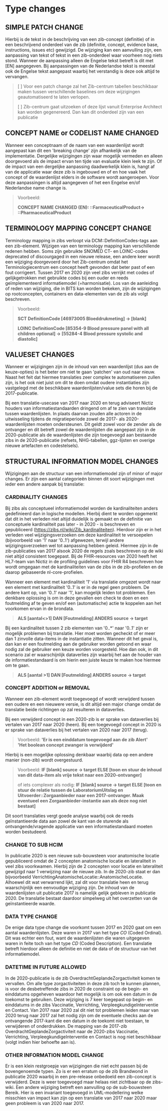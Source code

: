 # Type changes
## SIMPLE PATCH CHANGE
  
Hierbij is de tekst in de beschrijving van een zib-concept (definitie) of in een beschrijvend onderdeel van de zib (definitie, concept, evidence base, instructions, issues etc) gewijzigd. De wijziging kan een aanvulling zijn, een aanpassing van tekst of tekst in een zib-onderdeel waar voorheen nog niets stond. Wanneer de aanpassing alleen de Engelse tekst betreft is dit met [EN] aangegeven. Bij aanpassingen van de Nederlandse tekst is meestal ook de Engelse tekst aangepast waarbij het verstandig is deze ook altijd te vervangen. 
  > [ ] Voor een patch change zal het Zib-centrum tabellen beschikbaar maken tussen verschillende baselines om deze wijzigingen geautomatiseerd te laten verlopen.
  >
  > [ ] Zib-centrum gaat uitzoeken of deze lijst vanuit Enterprise Architect kan worden gegenereerd. Dan kan dit onderdeel zijn van een publicatie
   
## CONCEPT NAME or CODELIST NAME CHANGED

Wanneer een conceptnaam of de naam van een waardenlijst wordt aangepast kan dit een 'breaking change' zijn afhankelijk van de implementatie. Dergelijke wijzigingen zijn waar mogelijk vermeden en alleen doorgevoerd als de impact ervan ten tijde van evaluatie klein leek te zijn. Of de impact van een dergelijke aanpassing daadwerkelijk klein is, hangt af van de applicatie waar deze zib is ingebouwd en of en hoe vaak het concept of de waardenlijst elders in de software wordt aangeroepen. Voor deze aanpassingen is altijd aangegeven of het een Engelse en/of Nederlandse name change is.

 >Voorbeeld:
 >
 >**CONCEPT NAME CHANGED (EN): ::FarmaceuticalProduct-> ::PharmaceuticalProduct**
 
## TERMINOLOGY MAPPING CONCEPT CHANGE
 
Terminology mapping in zibs verloopt via DCM::DefinitionCodes-tags aan een zib-element. Wijzigen van een terminology mapping kan verschillende redenen hebben. Soms zijn gebruikte SNOMED CT- en LOINC-codes deprecated of discourgaged in een nieuwe release, een andere keer wordt een wijziging doorgevoerd door het Zib-centrum omdat het Terminologiecentrum een concept heeft gevonden dat beter past of een fout corrigeert. Tussen 2017 en 2020 zijn veel zibs verrijkt met codes of gelijkgetrokken met gebruikte codes bij een ouder en reeds geïmplementeerd informatiemodel (=harmonisatie). Los van de aanleiding of reden van wijziging, die in BITS kan worden bekeken, zijn de wijzigingen op rootconcepten, containers en data-elementen van de zib als volgt beschreven.

 >Voorbeeld:
 > 
 >**SCT DefinitionCode [46973005 Bloeddrukmeting] -> [blank]**  
 >
 >**LOINC DefinitionCode [85354-9 Blood pressure panel with all children optional] -> [55284-4 Blood pressure systolic and diastolic]**
 
## VALUESET CHANGES
 
Wanneer er wijzigingen zijn in de inhoud van een waardenlijst (dus aan de keuze-opties) is het beter om niet te gaan 'patchen' van oud naar nieuw. Naast het feit dat hiermee translaties zeer complex te automatiseren zullen zijn, is het ook niet juist om dit te doen omdat oudere instantiaties zijn vastgelegd met de beschikbare waardenlijsten/value sets die horen bij de 2017-publicatie.

Bij een translatie-usecase van 2017 naar 2020 en terug adviseert Nictiz houders van informatiestandaarden dringend om af te zien van translatie tussen waardenlijsten. In plaats daarvan zouden alle actoren in de uitwisseling tijdens de migratieperiode zowel de 2017- als 2020-waardenlijsten moeten ondersteunen. Dit geldt zowel voor de zender als de ontvanger en dit betreft zowel de waardenlijsten die aangepast zijn in de 2020-publicatie als de waardenlijsten die zijn toegevoegd aan bestaande zibs in de 2020-publicatie (refsets, NHG-tabellen, ggz-lijsten en overige nieuwe artefacten en codestelsels).
 
## STRUCTURAL INFORMATION MODEL CHANGES

Wijzigingen aan de structuur van een informatiemodel zijn of minor of major changes. Er zijn een aantal categorieën binnen dit soort wijzigingen met ieder een andere aanpak bij translatie:

### CARDINALITY CHANGES

Bij zibs als conceptueel informatiemodel worden de kardinaliteiten anders gedefinieerd dan in logische modellen. Hierbij dient te worden opgemerkt dat dit in het verleden niet altijd duidelijk is gemaakt en de definitie van conceptuele kardinaliteit pas later - in 2020 - is beschreven en gepubliceerd (<https://zibs.nl/wiki/Zib_kardinaliteiten>). Hierdoor zijn er in het verleden veel wijzigingsverzoeken om deze kardinaliteit te versoepelen (bijvoorbeeld van '1' naar '0..1') afgewezen, terwijl andere wijzigingsverzoeken wel tot aanpassing hebben geleid. Hiermee zijn in de zib-publicaties van 2017 alsook 2020 de regels zoals beschreven op de wiki niet altijd consistent toegepast. Bij de FHIR-resources van 2020 heeft het HL7-team van Nictiz in de profiling guidelines voor FHIR R4 beschreven hoe wordt omgegaan met de kardinaliteiten van de zibs in de zib-profielen en de daarop gebaseerde nl-core-profielen.

Wanneer een element met kardinaliteit '1' via translatie omgezet wordt naar een element met kardinaliteit  '0..1' is er in de regel geen probleem. De andere kant op, van '0..1' naar '1', kan mogelijk leiden tot problemen. Een denkbare oplossing is om in deze gevallen een check te doen en een foutmelding af te geven en/of een (automatische) actie te koppelen aan het voorkomen ervan in de brondata.

 >**ALS [aantal<>1] DAN [Foutmelding] ANDERS source -> target**

Bij een kardinaliteit tussen 2 zib elementen van '0..*' naar '0..1' zijn er mogelijk problemen bij translatie. Hier moet worden gecheckt of er meer dan 1 zinvolle data-items in de instantiatie zitten. Wanneer dit het geval is, dan kan er een foutmelding aan de gebruiker worden getoond en waar nodig zal de gebruiker een keuze worden voorgesteld. Hoe dan ook, in dit scenario zal er waarschijnlijk dataverlies zijn waarbij het aan de houder van de informatiestandaard is om hierin een juiste keuze te maken hoe hiermee om te gaan.

 > **ALS [aantal >1] DAN [Foutmelding] ANDERS source -> target**

###	CONCEPT ADDITION or REMOVAL

Wanneer een zib-element wordt toegevoegd of wordt verwijderd tussen een oudere en een nieuwere versie, is dit altijd een major change omdat de translatie beide richtingen op zal resulteren in dataverlies.

Bij een verwijderd concept in een 2020-zib is er sprake van dataverlies bij vertalen van 2017 naar 2020 (heen). Bij een toegevoegd concept in 2020 is er sprake van dataverlies bij het vertalen van 2020 naar 2017 (terug). 

 >Voorbeeld:
 **'Er is een einddatum toegevoegd aan de zib Alert'**   
 >**'Het boolean concept zwanger is verwijderd'**
 
Hierbij is een mogelijke oplossing denkbaar waarbij data op een andere manier (non-zib) wordt overgestuurd.

 >Voorbeeld:
 **IF [blank] source -> target ELSE [toon en stuur de inhoud van dit data-item als vrije tekst naar een 2020-ontvanger]**  
 >  
 >of iets complexer als nodig:
  **IF [blank] source -> target ELSE [toon en stuur de relatie tussen de LaboratoriumUitslag en Uitvoerder::Zorgaanbieder naar een 2017-ontvanger. Maak eventueel een Zorgaanbieder-instantie aan als deze nog niet bestaat]**

Dit soort translaties vergt goede analyse waarbij ook de reeds geïnstantieerde data aan zowel de kant van de sturende als ontvangende/vragende applicatie van een informatiestandaard moeten worden bestudeerd.

###	CHANGE TO SUB HCIM
In publicatie 2020 is een nieuwe sub-bouwsteen voor anatomische locatie gepubliceerd omdat de 2 concepten anatomische locatie en lateraliteit in veel zibs voorkwamen. Hierbij zijn de 2 concepten voor locatie en lateraliteit gewijzigd naar 1 verwijzing naar de nieuwe zib. In de 2020-zib staat er dan bijvoorbeeld VerrichtingAnatomischeLocatie::AnatomischeLocatie. Alhoewel dit wat verwarrend lijkt, zal dit voor translatie heen en terug waarschijnlijk een eenvoudige wijziging zijn. De inhoud van de waardenlijsten uit publicatie 2017 is namelijk gelijk gebleven in publicatie 2020. De translatie bestaat daardoor simpelweg uit het overzetten van de geïnstantieerde waarde.

### DATA TYPE CHANGE
De enige data type change die voorkomt tussen 2017 en 2020 gaat om een aantal waardenlijsten. Deze waren in 2017 van het type _CO_ (Coded Ordinal). Dit was echter een fout, want de waardenlijsten die waren uitgegeven waren in feite toch van het type _CD_ (Coded Description). Een translatie betreft hierdoor alleen de definitie en niet de data of de structuur van het informatiemodel.

### DATETIME IN FUTURE ALLOWED
In de 2020-publicatie is de zib OverdrachtGeplandeZorgactiviteit komen te vervallen. Om alle type zorgactiviteiten in deze zib toch te kunnen plannen, is voor de desbetreffende zibs in 2020 de constraint op de begin- en einddatums opgeheven waardoor het mogelijk is om ook een datum in de toekomst te gebruiken. Deze wijziging is 7 keer toegepast op begin- en einddatums in de zibs Vaccinatie, Verrichting, VerpleegkundigeInterventie en Contact.
Van 2017 naar 2020 zal dit niet tot problemen leiden maar van 2020 terug naar 2017 zal het nodig zijn om de eventuele checks aan de ontvangende 2017-kant die een datum in de toekomt niet toestaan, te verwijderen of onderdrukken. De mapping van de 2017-zib OverdrachtGeplandeZorgactiviteit naar de 2020-zibs Vaccinatie, Verrichting, VerpleegkundigeInterventie en Contact is nog niet beschikbaar (volgt indien hier behoefte aan is).

### OTHER INFORMATION MODEL CHANGE
Er is een klein restgroepje van wijzigingen die niet echt passen bij de bovengenoemde typen. Zo is er een erratum op de zib Brandwond in publicatie 2020 waarbij in een pre-release onbedoeld een zib-concept is verwijderd. Deze is weer toegevoegd maar helaas niet zichtbaar op de zibs-wiki. Een andere wijziging betreft een aanvulling op de sub-bouwsteen Bereik. Hier is een invariant toegevoegd in UML-modellering welke misschien van impact kan zijn op een translatie van 2017 naar 2020 maar geen probleem is van 2020 naar 2017.